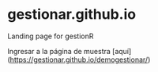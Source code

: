 # gestionar.github.io
Landing page for gestionR

Ingresar a la página de muestra [aquí] (https://gestionar.github.io/demogestionar/)
